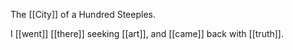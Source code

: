 The [[City]] of a Hundred Steeples.

I [[went]] [[there]] seeking [[art]], and [[came]] back with [[truth]].
